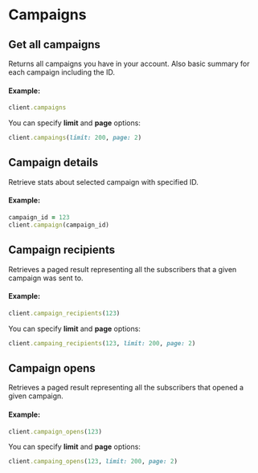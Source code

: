 # Campaigns

## Get all campaigns

Returns all campaigns you have in your account.
Also basic summary for each campaign including the ID.

#### Example:

```ruby
client.campaigns
```

You can specify **limit** and **page** options:

```ruby
client.campaings(limit: 200, page: 2)
```

## Campaign details

Retrieve stats about selected campaign with specified ID.

#### Example:

```ruby
campaign_id = 123
client.campaign(campaign_id)
```

## Campaign recipients

Retrieves a paged result representing all the subscribers that a given campaign was sent to.

#### Example:

```ruby
client.campaign_recipients(123)
```

You can specify **limit** and **page** options:

```ruby
client.campaing_recipients(123, limit: 200, page: 2)
```


## Campaign opens

Retrieves a paged result representing all the subscribers that opened a given campaign.

#### Example:

```ruby
client.campaign_opens(123)
```

You can specify **limit** and **page** options:

```ruby
client.campaing_opens(123, limit: 200, page: 2)
```
